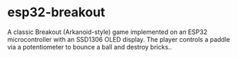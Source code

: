 # esp32-breakout
A classic Breakout (Arkanoid-style) game implemented on an ESP32 microcontroller with an SSD1306 OLED display. The player controls a paddle via a potentiometer to bounce a ball and destroy bricks..
